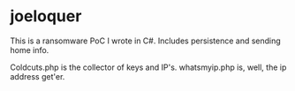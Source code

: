 # joeloquer
This is a ransomware PoC I wrote in C#. Includes persistence and sending home info.

Coldcuts.php is the collector of keys and IP's.
whatsmyip.php is, well, the ip address get'er.
